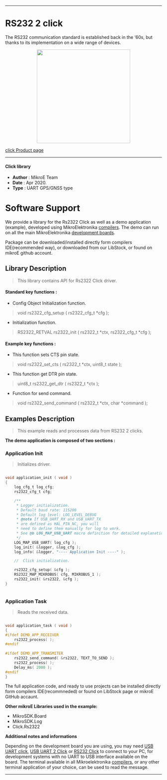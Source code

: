 
---
# RS232 2 click

The RS232 communication standard is established back in the ‘60s, but thanks to its implementation on a wide range of devices.

<p align="center">
  <img src="https://download.mikroe.com/images/click_for_ide/rs2322_click.png" height=300px>
</p>

[click Product page](https://www.mikroe.com/rs232-2-click)

---


#### Click library 

- **Author**        : MikroE Team
- **Date**          : Apr 2020.
- **Type**          : UART GPS/GNSS type


# Software Support

We provide a library for the Rs2322 Click 
as well as a demo application (example), developed using MikroElektronika 
[compilers](https://shop.mikroe.com/compilers). 
The demo can run on all the main MikroElektronika [development boards](https://shop.mikroe.com/development-boards).

Package can be downloaded/installed directly form compilers IDE(recommended way), or downloaded from our LibStock, or found on mikroE github account. 

## Library Description

> This library contains API for Rs2322 Click driver.

#### Standard key functions :

- Config Object Initialization function.
> void rs2322_cfg_setup ( rs2322_cfg_t *cfg ); 
 
- Initialization function.
> RS2322_RETVAL rs2322_init ( rs2322_t *ctx, rs2322_cfg_t *cfg );

#### Example key functions :

- This function sets CTS pin state.
> void rs2322_set_cts ( rs2322_t *ctx, uint8_t state );
 
- This function get DTR pin state.
> uint8_t rs2322_get_dtr ( rs2322_t *ctx );

- Function for send command.
> void rs2322_send_command ( rs2322_t *ctx, char *command );

## Examples Description

> This example reads and processes data from RS232 2 clicks.

**The demo application is composed of two sections :**

### Application Init 

> Initializes driver.

```c

void application_init ( void )
{
    log_cfg_t log_cfg;
    rs2322_cfg_t cfg;

    /** 
     * Logger initialization.
     * Default baud rate: 115200
     * Default log level: LOG_LEVEL_DEBUG
     * @note If USB_UART_RX and USB_UART_TX 
     * are defined as HAL_PIN_NC, you will 
     * need to define them manually for log to work. 
     * See @b LOG_MAP_USB_UART macro definition for detailed explanation.
     */
    LOG_MAP_USB_UART( log_cfg );
    log_init( &logger, &log_cfg );
    log_info( &logger, "---- Application Init ----" );

    //  Click initialization.

    rs2322_cfg_setup( &cfg );
    RS2322_MAP_MIKROBUS( cfg, MIKROBUS_1 );
    rs2322_init( &rs2322, &cfg );
}
  
```

### Application Task

> Reads the received data.

```c

void application_task ( void )
{
#ifdef DEMO_APP_RECEIVER
    rs2322_process( );
#endif    
    
#ifdef DEMO_APP_TRANSMITER
    rs2322_send_command( &rs2322, TEXT_TO_SEND );
    rs2322_process( );
    Delay_ms( 2000 );
#endif    
}  

```

The full application code, and ready to use projects can be  installed directly form compilers IDE(recommneded) or found on LibStock page or mikroE GitHub accaunt.

**Other mikroE Libraries used in the example:** 

- MikroSDK.Board
- MikroSDK.Log
- Click.Rs2322

**Additional notes and informations**

Depending on the development board you are using, you may need 
[USB UART click](https://shop.mikroe.com/usb-uart-click), 
[USB UART 2 Click](https://shop.mikroe.com/usb-uart-2-click) or 
[RS232 Click](https://shop.mikroe.com/rs232-click) to connect to your PC, for 
development systems with no UART to USB interface available on the board. The 
terminal available in all Mikroelektronika 
[compilers](https://shop.mikroe.com/compilers), or any other terminal application 
of your choice, can be used to read the message.



---
